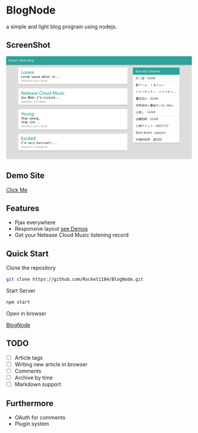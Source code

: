 # BlogNode
a simple and light blog program using nodejs.

## ScreenShot
![Medium](./DemoPic/BlogNodeM.png)

## Demo Site
[Click Me](https://rocka-blog-node.herokuapp.com)

## Features
- Pjax everywhere
- Responsive layout [see Demos](./DemoPic)
- Get your Netease Cloud Music listening record

## Quick Start
Clone the repository
```bash
git clone https://github.com/Rocket1184/BlogNode.git
```

Start Server
```bash
npm start
```

Open in browser

[BlogNode](http://localhost:8080)

## TODO
- [ ] Article tags
- [ ] Writing new article in browser
- [ ] Comments
- [ ] Archive by time
- [ ] Markdown support

## Furthermore
- OAuth for comments
- Plugin system